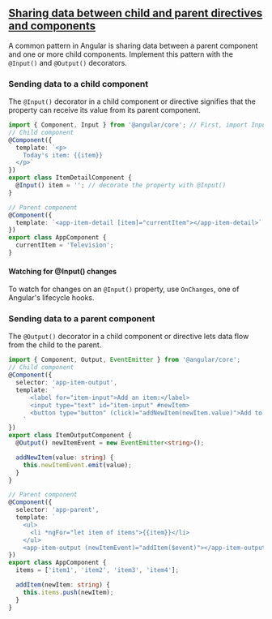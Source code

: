 ## [Sharing data between child and parent directives and components](https://angular.io/guide/inputs-outputs)
A common pattern in Angular is sharing data between a parent component and one or more child
components. Implement this pattern with the `@Input()` and `@Output()` decorators.

### Sending data to a child component
The `@Input()` decorator in a child component or directive signifies that the property
can receive its value from its parent component.

```typescript
import { Component, Input } from '@angular/core'; // First, import Input
// Child component
@Component({
  template: `<p>
    Today's item: {{item}}
  </p>`
})
export class ItemDetailComponent {
  @Input() item = ''; // decorate the property with @Input()
}

// Parent component
@Component({
  template: `<app-item-detail [item]="currentItem"></app-item-detail>`
})
export class AppComponent {
  currentItem = 'Television';
}
```

#### Watching for @Input() changes
To watch for changes on an `@Input()` property, use `OnChanges`, one of Angular's lifecycle hooks.

### Sending data to a parent component
The `@Output()` decorator in a child component or directive lets data flow from
the child to the parent.

```typescript
import { Component, Output, EventEmitter } from '@angular/core';
// Child component
@Component({
  selector: 'app-item-output',
  template: `
      <label for="item-input">Add an item:</label>
      <input type="text" id="item-input" #newItem>
      <button type="button" (click)="addNewItem(newItem.value)">Add to parent's list</button>
    `
})
export class ItemOutputComponent {
  @Output() newItemEvent = new EventEmitter<string>();

  addNewItem(value: string) {
    this.newItemEvent.emit(value);
  }
}

// Parent component
@Component({
  selector: 'app-parent',
  template: `
    <ul>
      <li *ngFor="let item of items">{{item}}</li>
    </ul>
    <app-item-output (newItemEvent)="addItem($event)"></app-item-output>`
})
export class AppComponent {
  items = ['item1', 'item2', 'item3', 'item4'];

  addItem(newItem: string) {
    this.items.push(newItem);
  }
}
```
